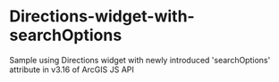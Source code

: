 # Directions-widget-with-searchOptions
Sample using Directions widget with newly introduced 'searchOptions' attribute in v3.16 of ArcGIS JS API
